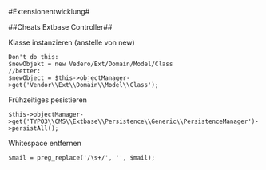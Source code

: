 #Extensionentwicklung#

##Cheats Extbase Controller##

Klasse instanzieren (anstelle von new)

    Don't do this:
    $newObjekt = new Vedero/Ext/Domain/Model/Class
    //better:
    $newObject = $this->objectManager->get('Vendor\\Ext\\Domain\\Model\\Class');

Frühzeitiges pesistieren

    $this->objectManager->get('TYPO3\\CMS\\Extbase\\Persistence\\Generic\\PersistenceManager')->persistAll();
    
Whitespace entfernen

    $mail = preg_replace('/\s+/', '', $mail);
